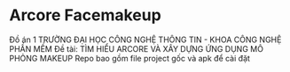 # Arcore Facemakeup
Đồ án 1 TRƯỜNG ĐẠI HỌC CÔNG NGHỆ THÔNG TIN - KHOA CÔNG NGHỆ PHẦN MỀM
Đề tài: TÌM HIỂU ARCORE VÀ XÂY DỰNG ỨNG DỤNG MÔ PHỎNG MAKEUP
Repo bao gồm file project gốc và apk để cài đặt
